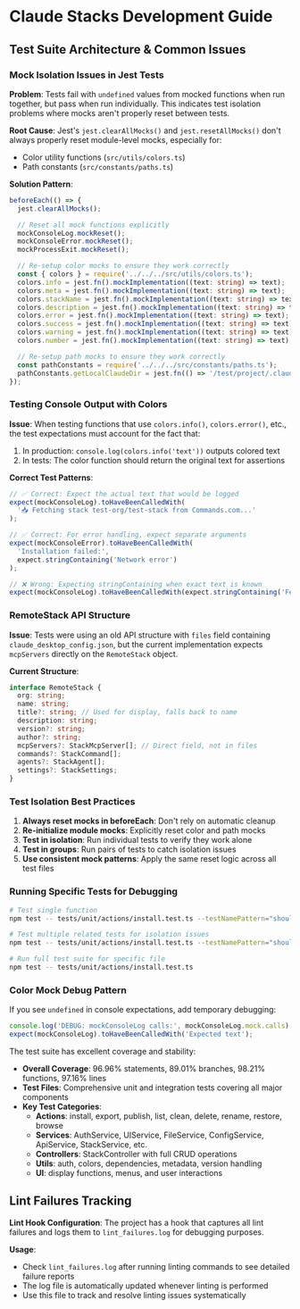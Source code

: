 # Claude Stacks Development Guide

## Test Suite Architecture & Common Issues

### Mock Isolation Issues in Jest Tests

**Problem**: Tests fail with `undefined` values from mocked functions when run together, but pass when run individually. This indicates test isolation problems where mocks aren't properly reset between tests.

**Root Cause**: Jest's `jest.clearAllMocks()` and `jest.resetAllMocks()` don't always properly reset module-level mocks, especially for:

- Color utility functions (`src/utils/colors.ts`)
- Path constants (`src/constants/paths.ts`)

**Solution Pattern**:

```typescript
beforeEach(() => {
  jest.clearAllMocks();

  // Reset all mock functions explicitly
  mockConsoleLog.mockReset();
  mockConsoleError.mockReset();
  mockProcessExit.mockReset();

  // Re-setup color mocks to ensure they work correctly
  const { colors } = require('../../../src/utils/colors.ts');
  colors.info = jest.fn().mockImplementation((text: string) => text);
  colors.meta = jest.fn().mockImplementation((text: string) => text);
  colors.stackName = jest.fn().mockImplementation((text: string) => text);
  colors.description = jest.fn().mockImplementation((text: string) => text);
  colors.error = jest.fn().mockImplementation((text: string) => text);
  colors.success = jest.fn().mockImplementation((text: string) => text);
  colors.warning = jest.fn().mockImplementation((text: string) => text);
  colors.number = jest.fn().mockImplementation((text: string) => text);

  // Re-setup path mocks to ensure they work correctly
  const pathConstants = require('../../../src/constants/paths.ts');
  pathConstants.getLocalClaudeDir = jest.fn(() => '/test/project/.claude');
});
```

### Testing Console Output with Colors

**Issue**: When testing functions that use `colors.info()`, `colors.error()`, etc., the test expectations must account for the fact that:

1. In production: `console.log(colors.info('text'))` outputs colored text
2. In tests: The color function should return the original text for assertions

**Correct Test Patterns**:

```typescript
// ✅ Correct: Expect the actual text that would be logged
expect(mockConsoleLog).toHaveBeenCalledWith(
  '📥 Fetching stack test-org/test-stack from Commands.com...'
);

// ✅ Correct: For error handling, expect separate arguments
expect(mockConsoleError).toHaveBeenCalledWith(
  'Installation failed:',
  expect.stringContaining('Network error')
);

// ❌ Wrong: Expecting stringContaining when exact text is known
expect(mockConsoleLog).toHaveBeenCalledWith(expect.stringContaining('Fetching stack'));
```

### RemoteStack API Structure

**Issue**: Tests were using an old API structure with `files` field containing `claude_desktop_config.json`, but the current implementation expects `mcpServers` directly on the `RemoteStack` object.

**Current Structure**:

```typescript
interface RemoteStack {
  org: string;
  name: string;
  title?: string; // Used for display, falls back to name
  description: string;
  version?: string;
  author?: string;
  mcpServers?: StackMcpServer[]; // Direct field, not in files
  commands?: StackCommand[];
  agents?: StackAgent[];
  settings?: StackSettings;
}
```

### Test Isolation Best Practices

1. **Always reset mocks in beforeEach**: Don't rely on automatic cleanup
2. **Re-initialize module mocks**: Explicitly reset color and path mocks
3. **Test in isolation**: Run individual tests to verify they work alone
4. **Test in groups**: Run pairs of tests to catch isolation issues
5. **Use consistent mock patterns**: Apply the same reset logic across all test files

### Running Specific Tests for Debugging

```bash
# Test single function
npm test -- tests/unit/actions/install.test.ts --testNamePattern="should install a stack successfully"

# Test multiple related tests for isolation issues
npm test -- tests/unit/actions/install.test.ts --testNamePattern="should install|should show local dev"

# Run full test suite for specific file
npm test -- tests/unit/actions/install.test.ts
```

### Color Mock Debug Pattern

If you see `undefined` in console expectations, add temporary debugging:

```typescript
console.log('DEBUG: mockConsoleLog calls:', mockConsoleLog.mock.calls);
expect(mockConsoleLog).toHaveBeenCalledWith('Expected text');
```

The test suite has excellent coverage and stability:

- **Overall Coverage**: 96.96% statements, 89.01% branches, 98.21% functions, 97.16% lines
- **Test Files**: Comprehensive unit and integration tests covering all major components
- **Key Test Categories**:
  - **Actions**: install, export, publish, list, clean, delete, rename, restore, browse
  - **Services**: AuthService, UIService, FileService, ConfigService, ApiService, StackService, etc.
  - **Controllers**: StackController with full CRUD operations
  - **Utils**: auth, colors, dependencies, metadata, version handling
  - **UI**: display functions, menus, and user interactions

## Lint Failures Tracking

**Lint Hook Configuration**: The project has a hook that captures all lint failures and logs them to `lint_failures.log` for debugging purposes.

**Usage**:

- Check `lint_failures.log` after running linting commands to see detailed failure reports
- The log file is automatically updated whenever linting is performed
- Use this file to track and resolve linting issues systematically

